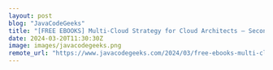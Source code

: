 ```yaml
---
layout: post
blog: "JavaCodeGeeks"
title: "[FREE EBOOKS] Multi-Cloud Strategy for Cloud Architects – Second Edition & Five More Best Selling Titles"
date: 2024-03-20T11:30:30Z
image: images/javacodegeeks.png
remote_url: "https://www.javacodegeeks.com/2024/03/free-ebooks-multi-cloud-strategy-for-cloud-architects-second-edition-five-more-best-selling-titles-2.html"
---
```


